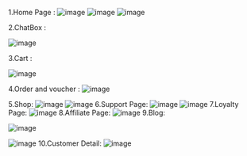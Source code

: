 1.Home Page :
![image](https://github.com/user-attachments/assets/aa708144-1645-4e33-ac21-1a03f60f9b7a)
![image](https://github.com/user-attachments/assets/b05e1c93-337a-415f-8f0c-f14d88bd8808)
![image](https://github.com/user-attachments/assets/603e8f79-fa35-41f3-903c-abf259c5f172)

2.ChatBox :

![image](https://github.com/user-attachments/assets/6e747576-d1f6-4536-88cc-db7ea2517e80)

3.Cart :

![image](https://github.com/user-attachments/assets/3121a42f-24ce-4ace-a19c-6e44d8c9184e)

4.Order and voucher :
![image](https://github.com/user-attachments/assets/33a26d69-d678-4883-ac2a-097e49fd49d8)

5.Shop:
![image](https://github.com/user-attachments/assets/c752bfdc-b96c-45a1-8730-78397f1fada1)
![image](https://github.com/user-attachments/assets/fee37259-89cf-494e-b73c-5ec8a6a9db46)
6.Support Page:
![image](https://github.com/user-attachments/assets/d10d8f8c-54eb-4b64-a262-65852f75391a)
![image](https://github.com/user-attachments/assets/097e7d17-6075-4149-9f7b-eba472332091)
7.Loyalty Page:
![image](https://github.com/user-attachments/assets/5b2ba2af-4d10-45fd-9720-e16b56938c0b)
8.Affiliate Page:
![image](https://github.com/user-attachments/assets/eaf24075-5643-458d-bf93-93bbb42198b6)
9.Blog:

![image](https://github.com/user-attachments/assets/f109a10e-bca2-411a-8e6d-504d82c2bf8f)

![image](https://github.com/user-attachments/assets/290e5ab6-fd27-40ea-b38d-41293f8729bb)
10.Customer Detail:
![image](https://github.com/user-attachments/assets/10f00891-f3e6-4745-bd2a-86340dae5dad)



